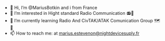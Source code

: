 - 👋 Hi, I’m @MariusBotkin and i from France
- 👀 I’m interested in Hight standard Radio Communication 📻📡
- 🌱 I’m currently learning Radio And CivTAK/ATAK Comunication Group 🗺️📡
- 📫 How to reach me:  at marius.estevenon@nightdevicesuply.fr
